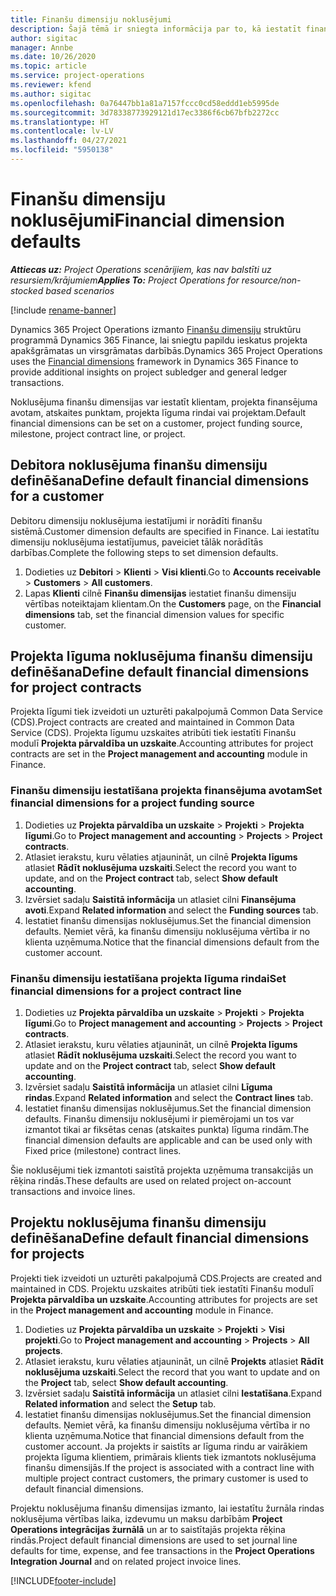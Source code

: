 ```yaml
---
title: Finanšu dimensiju noklusējumi
description: Šajā tēmā ir sniegta informācija par to, kā iestatīt finanšu dimensiju noklusējumus.
author: sigitac
manager: Annbe
ms.date: 10/26/2020
ms.topic: article
ms.service: project-operations
ms.reviewer: kfend
ms.author: sigitac
ms.openlocfilehash: 0a76447bb1a81a7157fccc0cd58eddd1eb5995de
ms.sourcegitcommit: 3d78338773929121d17ec3386f6cb67bfb2272cc
ms.translationtype: HT
ms.contentlocale: lv-LV
ms.lasthandoff: 04/27/2021
ms.locfileid: "5950138"
---
```

# <a name="financial-dimension-defaults"></a><span data-ttu-id="25f16-103">Finanšu dimensiju noklusējumi</span><span class="sxs-lookup"><span data-stu-id="25f16-103">Financial dimension defaults</span></span>

<span data-ttu-id="25f16-104">_**Attiecas uz:** Project Operations scenārijiem, kas nav balstīti uz resursiem/krājumiem_</span><span class="sxs-lookup"><span data-stu-id="25f16-104">_**Applies To:** Project Operations for resource/non-stocked based scenarios_</span></span>

[!include [rename-banner](~/includes/cc-data-platform-banner.md)]

<span data-ttu-id="25f16-105">Dynamics 365 Project Operations izmanto [Finanšu dimensiju](/dynamics365/finance/general-ledger/financial-dimensions) struktūru programmā Dynamics 365 Finance, lai sniegtu papildu ieskatus projekta apakšgrāmatas un virsgrāmatas darbībās.</span><span class="sxs-lookup"><span data-stu-id="25f16-105">Dynamics 365 Project Operations uses the [Financial dimensions](/dynamics365/finance/general-ledger/financial-dimensions) framework in Dynamics 365 Finance to provide additional insights on project subledger and general ledger transactions.</span></span>

<span data-ttu-id="25f16-106">Noklusējuma finanšu dimensijas var iestatīt klientam, projekta finansējuma avotam, atskaites punktam, projekta līguma rindai vai projektam.</span><span class="sxs-lookup"><span data-stu-id="25f16-106">Default financial dimensions can be set on a customer, project funding source, milestone, project contract line, or project.</span></span>

## <a name="define-default-financial-dimensions-for-a-customer"></a><span data-ttu-id="25f16-107">Debitora noklusējuma finanšu dimensiju definēšana</span><span class="sxs-lookup"><span data-stu-id="25f16-107">Define default financial dimensions for a customer</span></span>

<span data-ttu-id="25f16-108">Debitoru dimensiju noklusējuma iestatījumi ir norādīti finanšu sistēmā.</span><span class="sxs-lookup"><span data-stu-id="25f16-108">Customer dimension defaults are specified in Finance.</span></span> <span data-ttu-id="25f16-109">Lai iestatītu dimensiju noklusējuma iestatījumus, paveiciet tālāk norādītās darbības.</span><span class="sxs-lookup"><span data-stu-id="25f16-109">Complete the following steps to set dimension defaults.</span></span>

1. <span data-ttu-id="25f16-110">Dodieties uz **Debitori** > **Klienti** > **Visi klienti**.</span><span class="sxs-lookup"><span data-stu-id="25f16-110">Go to **Accounts receivable** > **Customers** > **All customers**.</span></span>
2. <span data-ttu-id="25f16-111">Lapas **Klienti** cilnē **Finanšu dimensijas** iestatiet finanšu dimensiju vērtības noteiktajam klientam.</span><span class="sxs-lookup"><span data-stu-id="25f16-111">On the **Customers** page, on the **Financial dimensions** tab, set the financial dimension values for specific customer.</span></span>

## <a name="define-default-financial-dimensions-for-project-contracts"></a><span data-ttu-id="25f16-112">Projekta līguma noklusējuma finanšu dimensiju definēšana</span><span class="sxs-lookup"><span data-stu-id="25f16-112">Define default financial dimensions for project contracts</span></span>

<span data-ttu-id="25f16-113">Projekta līgumi tiek izveidoti un uzturēti pakalpojumā Common Data Service (CDS).</span><span class="sxs-lookup"><span data-stu-id="25f16-113">Project contracts are created and maintained in Common Data Service (CDS).</span></span> <span data-ttu-id="25f16-114">Projekta līgumu uzskaites atribūti tiek iestatīti Finanšu modulī **Projekta pārvaldība un uzskaite**.</span><span class="sxs-lookup"><span data-stu-id="25f16-114">Accounting attributes for project contracts are set in the **Project management and accounting** module in Finance.</span></span>

### <a name="set-financial-dimensions-for-a-project-funding-source"></a><span data-ttu-id="25f16-115">Finanšu dimensiju iestatīšana projekta finansējuma avotam</span><span class="sxs-lookup"><span data-stu-id="25f16-115">Set financial dimensions for a project funding source</span></span>

1. <span data-ttu-id="25f16-116">Dodieties uz **Projekta pārvaldība un uzskaite** > **Projekti** > **Projekta līgumi**.</span><span class="sxs-lookup"><span data-stu-id="25f16-116">Go to **Project management and accounting** > **Projects** > **Project contracts**.</span></span>
2. <span data-ttu-id="25f16-117">Atlasiet ierakstu, kuru vēlaties atjaunināt, un cilnē **Projekta līgums** atlasiet **Rādīt noklusējuma uzskaiti**.</span><span class="sxs-lookup"><span data-stu-id="25f16-117">Select the record you want to update, and on the **Project contract** tab, select **Show default accounting**.</span></span>
3. <span data-ttu-id="25f16-118">Izvērsiet sadaļu **Saistītā informācija** un atlasiet cilni **Finansējuma avoti**.</span><span class="sxs-lookup"><span data-stu-id="25f16-118">Expand **Related information** and select the **Funding sources** tab.</span></span>
4. <span data-ttu-id="25f16-119">Iestatiet finanšu dimensijas noklusējumus.</span><span class="sxs-lookup"><span data-stu-id="25f16-119">Set the financial dimension defaults.</span></span> <span data-ttu-id="25f16-120">Ņemiet vērā, ka finanšu dimensiju noklusējuma vērtība ir no klienta uzņēmuma.</span><span class="sxs-lookup"><span data-stu-id="25f16-120">Notice that the financial dimensions default from the customer account.</span></span>

### <a name="set-financial-dimensions-for-a-project-contract-line"></a><span data-ttu-id="25f16-121">Finanšu dimensiju iestatīšana projekta līguma rindai</span><span class="sxs-lookup"><span data-stu-id="25f16-121">Set financial dimensions for a project contract line</span></span>

1. <span data-ttu-id="25f16-122">Dodieties uz **Projekta pārvaldība un uzskaite** > **Projekti** > **Projekta līgumi**.</span><span class="sxs-lookup"><span data-stu-id="25f16-122">Go to **Project management and accounting** > **Projects** > **Project contracts**.</span></span>
2. <span data-ttu-id="25f16-123">Atlasiet ierakstu, kuru vēlaties atjaunināt, un cilnē **Projekta līgums** atlasiet **Rādīt noklusējuma uzskaiti**.</span><span class="sxs-lookup"><span data-stu-id="25f16-123">Select the record you want to update and on the **Project contract** tab, select **Show default accounting**.</span></span>
3. <span data-ttu-id="25f16-124">Izvērsiet sadaļu **Saistītā informācija** un atlasiet cilni **Līguma rindas**.</span><span class="sxs-lookup"><span data-stu-id="25f16-124">Expand **Related information** and select the **Contract lines** tab.</span></span>
4. <span data-ttu-id="25f16-125">Iestatiet finanšu dimensijas noklusējumus.</span><span class="sxs-lookup"><span data-stu-id="25f16-125">Set the financial dimension defaults.</span></span> <span data-ttu-id="25f16-126">Finanšu dimensiju noklusējumi ir piemērojami un tos var izmantot tikai ar fiksētas cenas (atskaites punkta) līguma rindām.</span><span class="sxs-lookup"><span data-stu-id="25f16-126">The financial dimension defaults are applicable and can be used only with Fixed price (milestone) contract lines.</span></span>

<span data-ttu-id="25f16-127">Šie noklusējumi tiek izmantoti saistītā projekta uzņēmuma transakcijās un rēķina rindās.</span><span class="sxs-lookup"><span data-stu-id="25f16-127">These defaults are used on related project on-account transactions and invoice lines.</span></span>

## <a name="define-default-financial-dimensions-for-projects"></a><span data-ttu-id="25f16-128">Projektu noklusējuma finanšu dimensiju definēšana</span><span class="sxs-lookup"><span data-stu-id="25f16-128">Define default financial dimensions for projects</span></span>

<span data-ttu-id="25f16-129">Projekti tiek izveidoti un uzturēti pakalpojumā CDS.</span><span class="sxs-lookup"><span data-stu-id="25f16-129">Projects are created and maintained in CDS.</span></span> <span data-ttu-id="25f16-130">Projektu uzskaites atribūti tiek iestatīti Finanšu modulī **Projekta pārvaldība un uzskaite**.</span><span class="sxs-lookup"><span data-stu-id="25f16-130">Accounting attributes for projects are set in the **Project management and accounting** module in Finance.</span></span>

1. <span data-ttu-id="25f16-131">Dodieties uz **Projekta pārvaldība un uzskaite** > **Projekti** > **Visi projekti**.</span><span class="sxs-lookup"><span data-stu-id="25f16-131">Go to **Project management and accounting** > **Projects** > **All projects**.</span></span>
2. <span data-ttu-id="25f16-132">Atlasiet ierakstu, kuru vēlaties atjaunināt, un cilnē **Projekts** atlasiet **Rādīt noklusējuma uzskaiti**.</span><span class="sxs-lookup"><span data-stu-id="25f16-132">Select the record that you want to update and on the **Project** tab, select **Show default accounting**.</span></span>
3. <span data-ttu-id="25f16-133">Izvērsiet sadaļu **Saistītā informācija** un atlasiet cilni **Iestatīšana**.</span><span class="sxs-lookup"><span data-stu-id="25f16-133">Expand **Related information** and select the **Setup** tab.</span></span>
4. <span data-ttu-id="25f16-134">Iestatiet finanšu dimensijas noklusējumus.</span><span class="sxs-lookup"><span data-stu-id="25f16-134">Set the financial dimension defaults.</span></span> <span data-ttu-id="25f16-135">Ņemiet vērā, ka finanšu dimensiju noklusējuma vērtība ir no klienta uzņēmuma.</span><span class="sxs-lookup"><span data-stu-id="25f16-135">Notice that financial dimensions default from the customer account.</span></span> <span data-ttu-id="25f16-136">Ja projekts ir saistīts ar līguma rindu ar vairākiem projekta līguma klientiem, primārais klients tiek izmantots noklusējuma finanšu dimensijās.</span><span class="sxs-lookup"><span data-stu-id="25f16-136">If the project is associated with a contract line with multiple project contract customers, the primary customer is used to default financial dimensions.</span></span>

<span data-ttu-id="25f16-137">Projektu noklusējuma finanšu dimensijas izmanto, lai iestatītu žurnāla rindas noklusējuma vērtības laika, izdevumu un maksu darbībām **Project Operations integrācijas žurnālā** un ar to saistītajās projekta rēķina rindās.</span><span class="sxs-lookup"><span data-stu-id="25f16-137">Project default financial dimensions are used to set journal line defaults for time, expense, and fee transactions in the **Project Operations Integration Journal** and on related project invoice lines.</span></span>


[!INCLUDE[footer-include](../includes/footer-banner.md)]